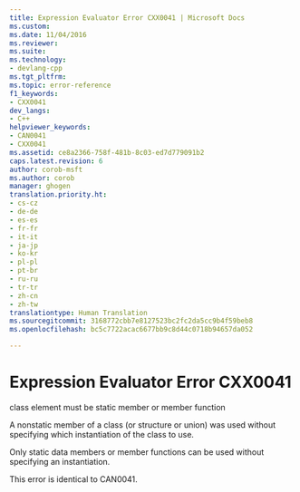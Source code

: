 ```yaml
---
title: Expression Evaluator Error CXX0041 | Microsoft Docs
ms.custom: 
ms.date: 11/04/2016
ms.reviewer: 
ms.suite: 
ms.technology:
- devlang-cpp
ms.tgt_pltfrm: 
ms.topic: error-reference
f1_keywords:
- CXX0041
dev_langs:
- C++
helpviewer_keywords:
- CAN0041
- CXX0041
ms.assetid: ce8a2366-758f-481b-8c03-ed7d779091b2
caps.latest.revision: 6
author: corob-msft
ms.author: corob
manager: ghogen
translation.priority.ht:
- cs-cz
- de-de
- es-es
- fr-fr
- it-it
- ja-jp
- ko-kr
- pl-pl
- pt-br
- ru-ru
- tr-tr
- zh-cn
- zh-tw
translationtype: Human Translation
ms.sourcegitcommit: 3168772cbb7e8127523bc2fc2da5cc9b4f59beb8
ms.openlocfilehash: bc5c7722acac6677bb9c8d44c0718b94657da052

---
```

# Expression Evaluator Error CXX0041
class element must be static member or member function  
  
 A nonstatic member of a class (or structure or union) was used without specifying which instantiation of the class to use.  
  
 Only static data members or member functions can be used without specifying an instantiation.  
  
 This error is identical to CAN0041.


<!--HONumber=Jan17_HO1-->


